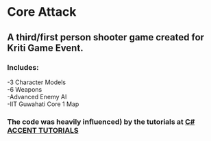 # Core Attack  
## A third/first person shooter game created for Kriti Game Event.  
### Includes:  
-3 Character Models  
-6 Weapons  
-Advanced Enemy AI  
-IIT Guwahati Core 1 Map  

### The code was heavily influenced) by the tutorials at [C# ACCENT TUTORIALS](https://www.youtube.com/playlist?list=PL1bPKmY0c-wkQSrJMaL35g26JxXq3qoF2)
